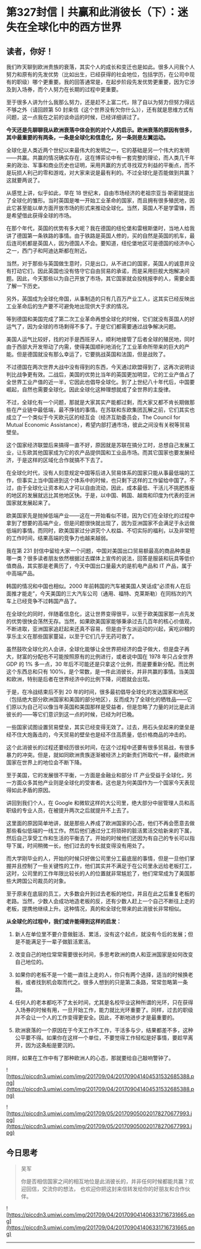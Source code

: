 # 第327封信丨共赢和此消彼长（下）：迷失在全球化中的西方世界

## 读者，你好！

我们昨天聊到欧洲贵族的衰落，其实个人的成长和变迁也是如此。很多人问我个人努力和原有的先发优势（比如出生，已经获得的社会地位，包括学历，在公司中现有的职级）哪个更重要。我的回答通常是，在起步阶段先发优势更重要，因为它涉及到入场券，而个人努力在长期的过程中更重要。

至于很多人讲为什么我那么努力，还是赶不上富二代，除了自以为努力但努力得远不够之外（请回顾第 50 封来信《这个世界没有欠你什么》），还有就是思维方式有问题，这一点我在之前的谈命运的时候，已经详细讲过了。

 **今天还是先聊聊我从欧洲衰落中体会到的对个人的启示。欧洲衰落的原因有很多，其中最重要的有两条，一条是全球化和信息化，另一条则是左翼运动。**

全球化是人类近两个世纪以来最伟大的发明之一，它的基础是另一个伟大的发明——共赢。共赢的情况确实存在，这在博弈论中有一套完整的理论，而人类几千年来的政治、军事和商业历史也证明，采用共赢的方式寻找双方利益的平衡点，而不是玩损人利己的零和游戏，对大家来说是最有利的。不过全球化是否能做到共赢？这就要两说了。

从感觉上讲，似乎如此，早在 18 世纪末，自由市场经济的老祖宗亚当·斯密就提出了全球化的雏形。当时英国是唯一开始工业革命的国家，而且拥有很多殖民地，因此它甚至能以单方面开放市场的形式来推动全球化。当然，英国人不是学雷锋，而是希望借此获得全球的市场。

在那个年代，英国的优势有多大呢？我在德国的纽伦堡和雷根斯堡时，当地人给我讲了德国第一条铁路的事情。由于铁路是英国人修的，买的自然是英国的机车，最后连司机都是英国人，因为德国人不会。要知道，纽伦堡地区可是德国的经济中心之一，西门子和阿迪达斯都在附近。

当然，对于那些与英国做生意时，只是出口，从不进口的国家，英国人的诚意并没有打动它们，因此英国也没有恪守它自由贸易的承诺，而是采用巨舰大炮解决问题。因此，今天那些以为自己开放了市场，其它国家就会投桃报李的人，需要全面了解一下历史。

另外，英国成为全球化帝国，从事制造的只有几百万产业工人，这其实已经反映出工业革命后的生产要不可避免地出现供大于求的情况。

等到德国和美国完成了第二次工业革命再想全球化的时候，它们就没有英国人的好运气了，因为全球的市场剩得不多了。于是它们都需要通过战争解决问题。

美国人运气比较好，找的对手是西班牙人，顺利地接管了后者全球的殖民地，同时由于西部大开发带动了内需，使得美国顺利地消化了工业革命所带来的巨大的产能。但是德国就没有那么幸运了，它要挑战英国和法国，但是战败了。

不过德国在两次世界大战中没有得到的东西，今天通过欧盟得到了，这再次说明谈判比战争更有效。二战后，美国的优势比当年的英国更加明显，它的工业产值占了全世界工业产值的近一半，它因此也倡导全球化。到了上世纪八十年代后，中国要崛起，自然也需要全球化。因此全球化这种理想就成了全世界的主旋律。

不过，全球化有一个问题，那就是大家其实产能都过剩，而大家又都不肯长期做那些在产业链中最低端，最不挣钱的事情。在苏联和东欧集团瓦解之前，它们其实也成立了一个类似于今天欧元区的经互会（经济互助委员会，The Council for Mutual Economic Assistance），希望内部打通市场，彼此之间没有关税等贸易壁垒。

这个国家经济联盟后来搞得一直不好，原因就是苏联在搞分工时，总想自己发展工业，让东欧其他国家成为它的农产品提供国和工业品市场。而其它国家也要发展经济，于是这样的区域化合作就搞不下去了。

在全球化时代，没有人刻意规定中国等后进入贸易体系的国家只能从事最低端的工作，但事实上当中国进到这个体系中的时候，也只剩下这样的工作留给中国了。不过，由于全球化让资本和人才可以自由流动，因此，成本最低、干活儿不挑肥拣瘦的地区的发展就远比其他地区快。于是，以中国、韩国、越南和印度为代表的亚洲国家就发展起来了。

欧美国家先是抛掉低端产业——这在一开始看似不错，因为它们在全球化的过程中拿到了想要的高端产业，但是问题很快就出现了，因为亚洲国家不会满足于永远做低端的事情。而同时，欧美国家过分讲究个人权益、不切实际的福利，以及非常短的工作时间，结果高端的竞争力也越来越弱。

我在第 231 封信中留给大家一个问题，中国对美国出口贸易额最高的商品种类是哪一类？很多读者朋友依然根据过去媒体上宣传的说法，回答是服装和玩具等低价值商品，其实那是老黄历了，今天中国出口量最大的是机电产品和 IT 产品，属于中高端产品。

韩国的情况和中国也相似。2000 年前韩国的汽车被美国人笑话成“必须有人在后面推才能走”，今天美国的三大汽车公司（通用、福特、克莱斯勒）在同档次的汽车上已经竞争不过韩国产品了。

在全球化的同时，伴随着信息化，这让世界变得很平，以至于欧美国家那一点先发的优势很快会荡然无存。当然，如果欧美国家能够秉承过去几百年的核心价值观，不断进取，亚洲国家追赶起来还真不容易，但是由于左派运动的兴起，寅吃卯粮的享乐主义在那些国家蔓延，以至于它们几乎无药可救了。

虽然鼓吹全球化的人会讲，全球化能够让全世界把经济的盘子做大，但是盘子再大，财富的分配也不可能按照原有的比例进行，或者说中国在 1978 年只占全世界 GDP 的 1% 多一点，30 年后不可能还是只拿这个比例，而是要重新分配。而比例这个东西总和只有 100%，是个常数，是一件此消彼长，并非共赢的事情。当美国和欧洲，特别是后者在世界经济中的比例下降，问题就会出现。

于是，在冷战结束后不到 20 年的时间，很多最初倡导全球化的发达国家和地区（包括绝大部分欧洲国家和美国的部分地区），反而成为了全球化的牺牲品——它们原以为自己可以像当年英国和美国那样是受益者，但是忽略了力量的对比是此消彼长的——等它们意识到这一点的时候，已经为时已晚。

一些国家试图设置贸易壁垒，其实已经变得无效了。过去，用石头垒起来的堡垒是经不住大炮轰击的，今天贸易的壁垒也是经不住高质量，低价格商品的冲击的。

这个此消彼长的过程还要经历很长时间，在这个过程中还要有很多贸易战，有很多暴力的冲突。但是，就如同欧洲贵族逐渐被经济上的新贵们所取代一样，最终欧洲国家在世界上的地位会不断下降。

至于美国，它的发展很不平衡，一方面是金融业和部分 IT 产业受益于全球化，另一方面众多其他产业则是全球化的受害者。这也是为何美国作为一个国家今天表现得如此矛盾的原因。

讲回到我们个人，在 Google 和微软这样的大公司里，绝大部分中层管理人员和高职级的专业人员，在被提升两次之后就提升不上去了。

这里面的原因简单地讲，就是那些人养成了欧洲国家的心态，他们不再会愿意去做那些看似低端的一线工作。然后他们通过分工将琐碎的脏活累活交给新来的下属，然后自己享受工作和生活的平衡去了。开始的时候他们还因为有自己的专长可以指导下属，时间稍微一长，他们过去的专长就变得没有用处了。

而大学刚毕业的人，开始的时候只好做公司里分工最底层的事情，但是一旦他们掌握并且控制了一些关键性的工作，他们其实并不满足于在公司里永远给老板打工，这时，公司里的工作年限比较长的人的位置就非常尴尬了，他们常常成为了美国那些大跨国公司裁员的对象。

至于原来在底层的员工，大多数会升到过去老板的地位，并且在此之后重复老板的老路。当然，少数人会成功地造老板的反，还有少数人赶上一个自己不断往上走的老板，提携他继续上升。这种情况，真的和全球化带来的此消彼长非常相似。

 **从全球化的过程中，我们或许能得到这样的启发：**

1. 新人在单位里不要介意做脏活、累活，没有这个起点，就没有今后的发展；但是不能满足于一辈子做脏活累活。

2. 改变自己的地位常常需要很长时间，多思考欧洲的商人和亚洲国家是如何改变自己地位的。

3. 如果你的老板不是一个能一直往上走的人，你只有两个选择，适当的时候换老板，或者找到机会取而代之。很多人想到的只是第二条路，常常忽略第一条路。

4. 任何人的老本都吃不了太长时间，尤其是名校毕业这种所谓的光环，只在获得入场券的时候有用，一旦开始工作，能力就比光环重要了。同样，过去的职级并不会让一个人的工作变得更安全。因此，不断地进步才是最重要的。

5. 欧洲衰落的一个原因在于今天工作不工作，干活多与少，结果都差不多，这种公平要不得。如果你在这样一个单位，不要觉得工作轻松是好事情，要趁早离开，因为这条船是要沉的。

同样，如果在工作中有了那种欧洲人的心态，那就要给自己敲响警钟了。

![https://piccdn3.umiwi.com/img/201709/04/201709041404531532685388.png](https://piccdn3.umiwi.com/img/201709/04/201709041404531532685388.png)

![https://piccdn3.umiwi.com/img/201709/05/201709050020178270677993.jpg](https://piccdn3.umiwi.com/img/201709/05/201709050020178270677993.jpg)

## 今日思考

> 吴军
> 
> 你是否相信国家之间的相互地位是此消彼长的，并非任何时候都能共赢？欢迎回信，交流你的想法， 也欢迎你把这封来信转发给你的好朋友和合作伙伴。

![https://piccdn3.umiwi.com/img/201709/04/201709041406331716731665.png](https://piccdn3.umiwi.com/img/201709/04/201709041406331716731665.png)

---
